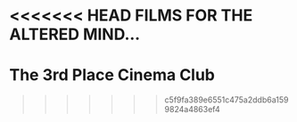 <<<<<<< HEAD
FILMS FOR THE ALTERED MIND...
=======
# The 3rd Place Cinema Club
>>>>>>> c5f9fa389e6551c475a2ddb6a1599824a4863ef4
